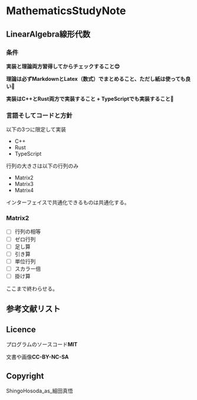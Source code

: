 # MathematicsStudyNote

## LinearAlgebra線形代数

### 条件

**実装と理論両方習得してからチェックすること😊**

**理論は必ずMarkdownとLatex（数式）でまとめること、ただし紙は使っても良い**🤣

**実装はC++とRust両方で実装すること + TypeScriptでも実装すること🤗**

### 言語そしてコードと方針

以下の3つに限定して実装

- C++
- Rust
- TypeScript

行列の大きさは以下の行列のみ

- Matrix2
- Matrix3
- Matrix4

インターフェイスで共通化できるものは共通化する。
### Matrix2

- [ ]  行列の相等
- [ ]  ゼロ行列
- [ ]  足し算
- [ ]  引き算
- [ ]  単位行列
- [ ]  スカラー倍
- [ ]  掛け算

ここまで終わらせる。

## 参考文献リスト

## Licence

プログラムのソースコード**MIT**

文書や画像**CC-BY-NC-SA**
## Copyright

ShingoHosoda_as_細田真悟


